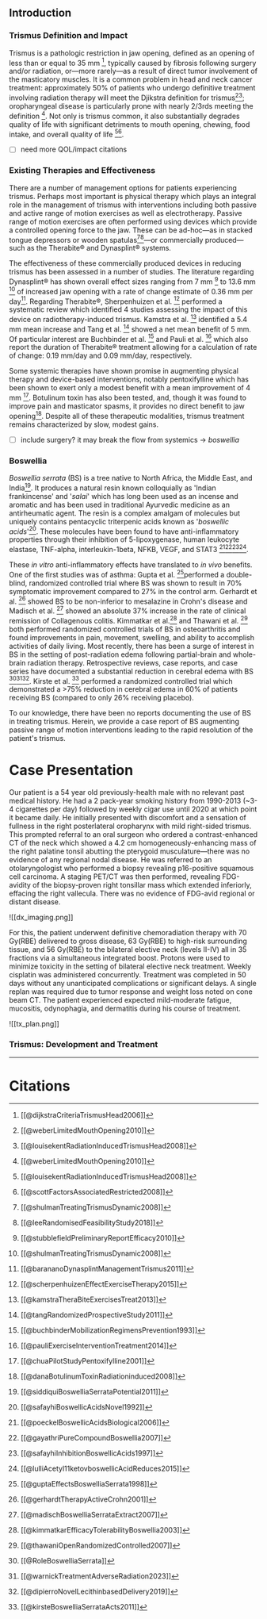 ## Introduction
### Trismus Definition and Impact
Trismus is a pathologic restriction in jaw opening, defined as an opening of less than or equal to 35 mm [^@dijkstraCriteriaTrismusHead2006], typically caused by fibrosis following surgery and/or radiation, or—more rarely—as a result of direct tumor involvement of the masticatory muscles. It is a common problem in head and neck cancer treatment: approximately 50% of patients who undergo definitive treatment involving radiation therapy will meet the Djikstra definition for trismus[^@weberLimitedMouthOpening2010][^@louisekentRadiationInducedTrismusHead2008]; oropharyngeal disease is particularly prone with nearly 2/3rds meeting the definition [^@weberLimitedMouthOpening2010]. Not only is trismus common, it also substantially degrades quality of life with significant detriments to mouth opening, chewing, food intake, and overall quality of life [^@louisekentRadiationInducedTrismusHead2008][^@scottFactorsAssociatedRestricted2008].
- [ ] need more QOL/impact citations

### Existing Therapies and Effectiveness
There are a number of management options for patients experiencing trismus. Perhaps most important is physical therapy which plays an integral role in the management of trismus with interventions including both passive and active range of motion exercises as well as electrotherapy. Passive range of motion exercises are often performed using devices which provide a controlled opening force to the jaw. These can be ad-hoc—as in stacked tongue depressors or wooden spatulas[^@shulmanTreatingTrismusDynamic2008][^@leeRandomisedFeasibilityStudy2018]—or commercially produced—such as the Therabite® and Dynasplint® systems.

The effectiveness of these commercially produced devices in reducing trismus has been assessed in a number of studies. The literature regarding Dynasplint® has shown overall effect sizes ranging from 7 mm  [^@stubblefieldPreliminaryReportEfficacy2010] to 13.6 mm [^@shulmanTreatingTrismusDynamic2008] of increased jaw opening with a rate of change estimate of 0.36 mm per day[^@barananoDynasplintManagementTrismus2011]. Regarding Therabite®, Sherpenhuizen et al. [^@scherpenhuizenEffectExerciseTherapy2015] performed a systematic review which identified 4 studies assessing the impact of this device on radiotherapy-induced trismus. Kamstra et al. [^@kamstraTheraBiteExercisesTreat2013] identified a 5.4 mm mean increase and Tang et al. [^@tangRandomizedProspectiveStudy2011] showed a net mean benefit of 5 mm. Of particular interest are Buchbinder et al. [^@buchbinderMobilizationRegimensPrevention1993] and Pauli et al. [^@pauliExerciseInterventionTreatment2014] which also report the duration of Therabite® treatment allowing for a calculation of rate of change:  0.19 mm/day and 0.09 mm/day, respectively.

Some systemic therapies have shown promise in augmenting physical therapy and device-based interventions, notably pentoxifylline which has been shown to exert only a modest benefit with a mean improvement of 4 mm [^@chuaPilotStudyPentoxifylline2001]. Botulinum toxin has also been tested, and, though it was found to improve pain and masticator spasms, it provides no direct benefit to jaw opening[^@danaBotulinumToxinRadiationinduced2008]. Despite all of these therapeutic modalities, trismus treatment remains characterized by slow, modest gains.
- [ ] include surgery? it may break the flow from systemics → _boswellia_

### Boswellia
_Boswellia serrata_ (BS) is a tree native to North Africa, the Middle East, and India[^@siddiquiBoswelliaSerrataPotential2011]. It produces a natural resin known colloquially as 'Indian frankincense' and '_salai_' which has long been used as an incense and aromatic and has been used in traditional Ayurvedic medicine as an antirheumatic agent. The resin is a complex amalgam of molecules but uniquely contains pentacyclic triterpenic acids known as '_boswellic acids_'[^@safayhiBoswellicAcidsNovel1992]. These molecules have been found to have anti-inflammatory properties through their inhibition of 5-lipoxygenase, human leukocyte elastase, TNF-alpha, interleukin-1beta, NFKB, VEGF, and STAT3 [^@poeckelBoswellicAcidsBiological2006][^@gayathriPureCompoundBoswellia2007][^@safayhiInhibitionBoswellicAcids1997][^@lulliAcetyl11ketovboswellicAcidReduces2015].

These _in vitro_ anti-inflammatory effects have translated to _in vivo_ benefits. One of the first studies was of asthma: Gupta et al. [^@guptaEffectsBoswelliaSerrata1998]performed a double-blind, randomized controlled trial where BS was shown to result in 70% symptomatic improvement compared to 27% in the control arm. Gerhardt et al. [^@gerhardtTherapyActiveCrohn2001] showed BS to be non-inferior to mesalazine in Crohn's disease and Madisch et al. [^@madischBoswelliaSerrataExtract2007] showed an absolute 37% increase in the rate of clinical remission of Collagenous colitis. Kimmatkar et al.[^@kimmatkarEfficacyTolerabilityBoswellia2003] and Thawani et al. [^@thawaniOpenRandomizedControlled2007] both performed randomized controlled trials of BS in osteoarthritis and found improvements in pain, movement, swelling, and ability to accomplish activities of daily living. Most recently, there has been a surge of interest in BS in the setting of post-radiation edema following partial-brain and whole-brain radiation therapy. Retrospective reviews, case reports, and case series have documented a substantial reduction in cerebral edema with BS [^@RoleBoswelliaSerrata][^@warnickTreatmentAdverseRadiation2023][^@dipierroNovelLecithinbasedDelivery2019]. Kirste et al. [^@kirsteBoswelliaSerrataActs2011] performed a randomized controlled trial which demonstrated a >75% reduction in cerebral edema in 60% of patients receiving BS (compared to only 26% receiving placebo).

To our knowledge, there have been no reports documenting the use of BS in treating trismus. Herein, we provide a case report of BS augmenting passive range of motion interventions leading to the rapid resolution of the patient's trismus.

# Case Presentation

Our patient is a 54 year old previously-health male with no relevant past medical history. He had a 2 pack-year smoking history from 1990-2013 (~3-4 cigarettes per day) followed by weekly cigar use until 2020 at which point it became daily. He initially presented with discomfort and a sensation of fullness in the right posterlateral oropharynx with mild right-sided trismus. This prompted referral to an oral surgeon who ordered a contrast-enhanced CT of the neck which showed a 4.2 cm homogeneously-enhancing mass of the right palatine tonsil abutting the pterygoid musculature—there was no evidence of any regional nodal disease. He was referred to an otolaryngologist who performed a biopsy revealing p16-positive squamous cell carcinoma. A staging PET/CT was then performed, revealing FDG-avidity of the biopsy-proven right tonsillar mass which extended inferiorly, effacing the right vallecula. There was no evidence of FDG-avid regional or distant disease.

![[dx_imaging.png]]

For this, the patient underwent definitive chemoradiation therapy with 70 Gy(RBE) delivered to gross disease, 63 Gy(RBE) to high-risk surrounding tissue, and 56 Gy(RBE) to the bilateral elective neck (levels II-IV) all in 35 fractions via a simultaneous integrated boost. Protons were used to minimize toxicity in the setting of bilateral elective neck treatment. Weekly cisplatin was administered concurrently. Treatment was completed in 50 days without any unanticipated complications or significant delays. A single replan was required due to tumor response and weight loss noted on cone beam CT. The patient experienced expected mild-moderate fatigue, mucositis, odynophagia, and dermatitis during his course of treatment.

![[tx_plan.png]]

### Trismus: Development and Treatment
***
# Citations
[^@dijkstraCriteriaTrismusHead2006]: [[@dijkstraCriteriaTrismusHead2006]]
[^@weberLimitedMouthOpening2010]: [[@weberLimitedMouthOpening2010]]
[^@louisekentRadiationInducedTrismusHead2008]: [[@louisekentRadiationInducedTrismusHead2008]]
[^@scottFactorsAssociatedRestricted2008]: [[@scottFactorsAssociatedRestricted2008]]
[^@shulmanTreatingTrismusDynamic2008]: [[@shulmanTreatingTrismusDynamic2008]]
[^@leeRandomisedFeasibilityStudy2018]: [[@leeRandomisedFeasibilityStudy2018]]
[^@stubblefieldPreliminaryReportEfficacy2010]: [[@stubblefieldPreliminaryReportEfficacy2010]]
[^@shulmanTreatingTrismusDynamic2008]: [[@shulmanTreatingTrismusDynamic2008]]
[^@barananoDynasplintManagementTrismus2011]: [[@barananoDynasplintManagementTrismus2011]]
[^@scherpenhuizenEffectExerciseTherapy2015]: [[@scherpenhuizenEffectExerciseTherapy2015]]
[^@kamstraTheraBiteExercisesTreat2013]: [[@kamstraTheraBiteExercisesTreat2013]]
[^@tangRandomizedProspectiveStudy2011]: [[@tangRandomizedProspectiveStudy2011]]
[^@pauliExerciseInterventionTreatment2014]: [[@pauliExerciseInterventionTreatment2014]]
[^@buchbinderMobilizationRegimensPrevention1993]: [[@buchbinderMobilizationRegimensPrevention1993]]
[^@chuaPilotStudyPentoxifylline2001]: [[@chuaPilotStudyPentoxifylline2001]]
[^@danaBotulinumToxinRadiationinduced2008]: [[@danaBotulinumToxinRadiationinduced2008]]
[^@siddiquiBoswelliaSerrataPotential2011]: [[@siddiquiBoswelliaSerrataPotential2011]]
[^@safayhiBoswellicAcidsNovel1992]: [[@safayhiBoswellicAcidsNovel1992]]
[^@poeckelBoswellicAcidsBiological2006]: [[@poeckelBoswellicAcidsBiological2006]]
[^@gayathriPureCompoundBoswellia2007]: [[@gayathriPureCompoundBoswellia2007]]
[^@safayhiInhibitionBoswellicAcids1997]: [[@safayhiInhibitionBoswellicAcids1997]]
[^@lulliAcetyl11ketovboswellicAcidReduces2015]: [[@lulliAcetyl11ketovboswellicAcidReduces2015]]
[^@guptaEffectsBoswelliaSerrata1998]: [[@guptaEffectsBoswelliaSerrata1998]]
[^@gerhardtTherapyActiveCrohn2001]: [[@gerhardtTherapyActiveCrohn2001]]
[^@madischBoswelliaSerrataExtract2007]: [[@madischBoswelliaSerrataExtract2007]]
[^@kimmatkarEfficacyTolerabilityBoswellia2003]: [[@kimmatkarEfficacyTolerabilityBoswellia2003]]
[^@thawaniOpenRandomizedControlled2007]: [[@thawaniOpenRandomizedControlled2007]]
[^@RoleBoswelliaSerrata]: [[@RoleBoswelliaSerrata]]
[^@warnickTreatmentAdverseRadiation2023]: [[@warnickTreatmentAdverseRadiation2023]]
[^@dipierroNovelLecithinbasedDelivery2019]: [[@dipierroNovelLecithinbasedDelivery2019]]
[^@kirsteBoswelliaSerrataActs2011]: [[@kirsteBoswelliaSerrataActs2011]]